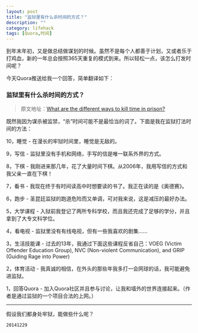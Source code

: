 ```yaml
---
layout: post
title: "监狱里有什么杀时间的方式？"
description: ""
category: lifehack
tags: [Quora,时间]
---
```


到年末年初，又是做总结做谋划的时候。虽然不是每个人都善于计划，又或者乐于打鸡血，新的一年总会按照365天重复的模式到来。所以轻松一点，该怎么打发时间呢？

今天Quora推送给我一个回答，简单翻译如下：

### 监狱里有什么杀时间的方式？

> 原文地址：[What are the different ways to kill time in prison?
](http://www.quora.com/What-are-the-different-ways-to-kill-time-in-prison/answer/Christopher-Schuhmacher)

既然我因为谋杀被监禁，“杀”时间可能不是最恰当的词了。下面是我在监狱打法时间的方法：

10，睡觉 - 在漫长的牢狱时间里，睡觉是无敌的。

9，写信 - 监狱里没有手机和网络，手写的信是唯一联系外界的方式。

8，下棋 - 我刚进来那几年，花了大量时间下棋。从2006年，我用写信的方式和我父亲一直在下棋！

7，看书 - 我现在终于有时间读高中时想要读的书了。我正在读的是《奥德赛》。

6，跑步 - 圣昆廷监狱的跑道危险而又单调，可对我来说，这是减压的最好办法。

5，大学课程 - 入狱前我登记了两所专科学校，而且我还完成了足够的学分，并且拿到了大专文科学位。

4，看电视 - 监狱里没有有线电视，但有一些我喜欢的剧集……

3，生活技能课 - 过去的13年，我通过下面这些课程反省自己：VOEG (Victim Offender Education Group), NVC (Non-violent Communication), and GRIP (Guiding Rage into Power)

2，体育活动 - 我真诚的相信，在外头的那些年我多打一会网球的话，我可能避免进监狱。

1，回答Quora - 加入Quora社区并且参与讨论，让我和墙外的世界连接起来。（作者是通过监狱的一个项目合法的上网。）

---

假设我们都身处牢狱，能做些什么呢？


`20141229`
